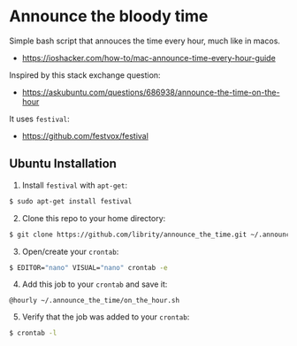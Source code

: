 # Announce the bloody time

Simple bash script that annouces the time every hour, much like in macos.

- https://ioshacker.com/how-to/mac-announce-time-every-hour-guide

Inspired by this stack exchange question:

- https://askubuntu.com/questions/686938/announce-the-time-on-the-hour

It uses `festival`:

- https://github.com/festvox/festival

## Ubuntu Installation

1. Install `festival` with `apt-get`:

```bash
$ sudo apt-get install festival
```

2. Clone this repo to your home directory:

```bash
$ git clone https://github.com/librity/announce_the_time.git ~/.announce_the_time
```

3. Open/create your `crontab`:

```bash
$ EDITOR="nano" VISUAL="nano" crontab -e
```

4. Add this job to your `crontab` and save it:

```cron
@hourly ~/.announce_the_time/on_the_hour.sh
```

5. Verify that the job was added to your `crontab`:

```bash
$ crontab -l
```
